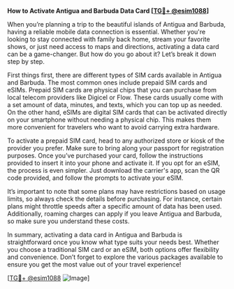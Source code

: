 **How to Activate Antigua and Barbuda Data Card [[TG💪+ @esim1088](https://t.me/s/esim1088)]**

When you’re planning a trip to the beautiful islands of Antigua and Barbuda, having a reliable mobile data connection is essential. Whether you're looking to stay connected with family back home, stream your favorite shows, or just need access to maps and directions, activating a data card can be a game-changer. But how do you go about it? Let’s break it down step by step.

First things first, there are different types of SIM cards available in Antigua and Barbuda. The most common ones include prepaid SIM cards and eSIMs. Prepaid SIM cards are physical chips that you can purchase from local telecom providers like Digicel or Flow. These cards usually come with a set amount of data, minutes, and texts, which you can top up as needed. On the other hand, eSIMs are digital SIM cards that can be activated directly on your smartphone without needing a physical chip. This makes them more convenient for travelers who want to avoid carrying extra hardware.

To activate a prepaid SIM card, head to any authorized store or kiosk of the provider you prefer. Make sure to bring along your passport for registration purposes. Once you’ve purchased your card, follow the instructions provided to insert it into your phone and activate it. If you opt for an eSIM, the process is even simpler. Just download the carrier's app, scan the QR code provided, and follow the prompts to activate your eSIM.

It’s important to note that some plans may have restrictions based on usage limits, so always check the details before purchasing. For instance, certain plans might throttle speeds after a specific amount of data has been used. Additionally, roaming charges can apply if you leave Antigua and Barbuda, so make sure you understand these costs.

In summary, activating a data card in Antigua and Barbuda is straightforward once you know what type suits your needs best. Whether you choose a traditional SIM card or an eSIM, both options offer flexibility and convenience. Don’t forget to explore the various packages available to ensure you get the most value out of your travel experience! 

[[TG💪+ @esim1088](https://t.me/s/esim1088) ![Image](https://i.postimg.cc/Y0z9fWf4/image.png)]